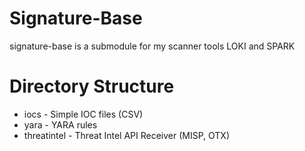 # Signature-Base
signature-base is a submodule for my scanner tools LOKI and SPARK

# Directory Structure

- iocs - Simple IOC files (CSV)
- yara - YARA rules
- threatintel - Threat Intel API Receiver (MISP, OTX)

